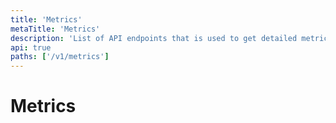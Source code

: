 ```yaml
---
title: 'Metrics'
metaTitle: 'Metrics'
description: 'List of API endpoints that is used to get detailed metrics for different components'
api: true
paths: ['/v1/metrics']
---
```


# Metrics
